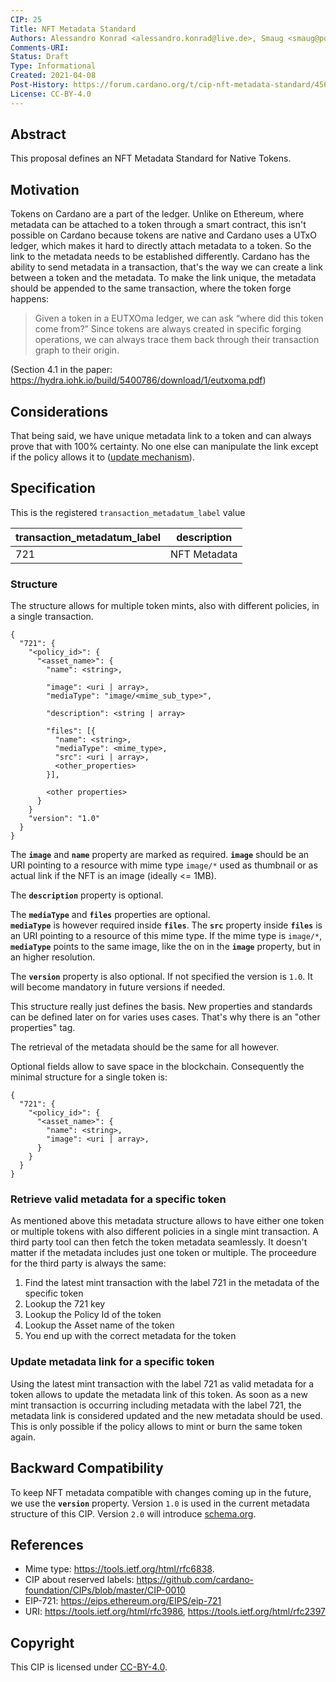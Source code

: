 ```yaml
---
CIP: 25
Title: NFT Metadata Standard
Authors: Alessandro Konrad <alessandro.konrad@live.de>, Smaug <smaug@pool.pm>
Comments-URI:
Status: Draft
Type: Informational
Created: 2021-04-08
Post-History: https://forum.cardano.org/t/cip-nft-metadata-standard/45687 and https://www.reddit.com/r/CardanoDevelopers/comments/mkhlv8/nft_metadata_standard/
License: CC-BY-4.0
---
```


## Abstract

This proposal defines an NFT Metadata Standard for Native Tokens.

## Motivation

Tokens on Cardano are a part of the ledger. Unlike on Ethereum, where metadata can be attached to a token through a smart contract, this isn't possible on Cardano because tokens are native and Cardano uses a UTxO ledger, which makes it hard to directly attach metadata to a token.
So the link to the metadata needs to be established differently.
Cardano has the ability to send metadata in a transaction, that's the way we can create a link between a token and the metadata. To make the link unique, the metadata should be appended to the same transaction, where the token forge happens:

> Given a token in a EUTXOma ledger, we can ask “where did this token come from?” Since tokens
> are always created in specific forging operations, we can always trace them back through their
> transaction graph to their origin.

(Section 4.1 in the paper: https://hydra.iohk.io/build/5400786/download/1/eutxoma.pdf)

## Considerations

That being said, we have unique metadata link to a token and can always prove that with 100% certainty. No one else can manipulate the link except if the policy allows it to ([update mechanism](#update-metadata-link-for-a-specific-token)).

## Specification

This is the registered `transaction_metadatum_label` value

| transaction_metadatum_label | description  |
| --------------------------- | ------------ |
| 721                         | NFT Metadata |

### Structure

The structure allows for multiple token mints, also with different policies, in a single transaction.

```
{
  "721": {
    "<policy_id>": {
      "<asset_name>": {
        "name": <string>,

        "image": <uri | array>,
        "mediaType": "image/<mime_sub_type>",

        "description": <string | array>

        "files": [{
          "name": <string>,
          "mediaType": <mime_type>,
          "src": <uri | array>,
          <other_properties>
        }],

        <other properties>
      }
    }
    "version": "1.0"
  }
}
```

The **`image`** and **`name`** property are marked as required. **`image`** should be an URI pointing to a resource with mime type `image/*` used as thumbnail or as actual link if the NFT is an image (ideally <= 1MB).

The **`description`** property is optional.

The **`mediaType`** and **`files`** properties are optional.<br /> **`mediaType`** is however required inside **`files`**. The **`src`** property inside **`files`** is an URI pointing to a resource of this mime type. If the mime type is `image/*`, **`mediaType`** points to the same image, like the on in the **`image`** property, but in an higher resolution.

The **`version`** property is also optional. If not specified the version is `1.0`. It will become mandatory in future versions if needed.

This structure really just defines the basis. New properties and standards can be defined later on for varies uses cases. That's why there is an "other properties" tag.

The retrieval of the metadata should be the same for all however.

Optional fields allow to save space in the blockchain. Consequently the minimal structure for a single token is:

```
{
  "721": {
    "<policy_id>": {
      "<asset_name>": {
        "name": <string>,
        "image": <uri | array>,
      }
    }
  }
}
```

### Retrieve valid metadata for a specific token

As mentioned above this metadata structure allows to have either one token or multiple tokens with also different policies in a single mint transaction. A third party tool can then fetch the token metadata seamlessly. It doesn't matter if the metadata includes just one token or multiple. The proceedure for the third party is always the same:

1. Find the latest mint transaction with the label 721 in the metadata of the specific token
2. Lookup the 721 key
3. Lookup the Policy Id of the token
4. Lookup the Asset name of the token
5. You end up with the correct metadata for the token

### Update metadata link for a specific token

Using the latest mint transaction with the label 721 as valid metadata for a token allows to update the metadata link of this token. As soon as a new mint transaction is occurring including metadata with the label 721, the metadata link is considered updated and the new metadata should be used. This is only possible if the policy allows to mint or burn the same token again.

## Backward Compatibility

To keep NFT metadata compatible with changes coming up in the future, we use the **`version`** property. Version `1.0` is used in the current metadata structure of this CIP.
Version `2.0` will introduce [schema.org](https://schema.org).

## References

- Mime type: https://tools.ietf.org/html/rfc6838.
- CIP about reserved labels: https://github.com/cardano-foundation/CIPs/blob/master/CIP-0010
- EIP-721: https://eips.ethereum.org/EIPS/eip-721
- URI: https://tools.ietf.org/html/rfc3986, https://tools.ietf.org/html/rfc2397

## Copyright

This CIP is licensed under [CC-BY-4.0](https://creativecommons.org/licenses/by/4.0/legalcode).
